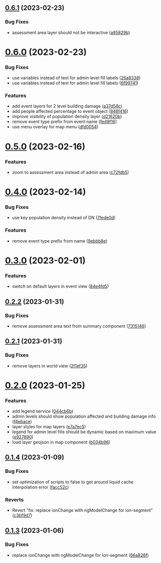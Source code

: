 ## [0.6.1](https://github.com/rodekruis/ADA-UI/compare/v0.6.0...v0.6.1) (2023-02-23)


### Bug Fixes

* assessment area layer should not be interactive ([a95829b](https://github.com/rodekruis/ADA-UI/commit/a95829b47d68f6e2d0bd143c65202eacf1ee2a25))



# [0.6.0](https://github.com/rodekruis/ADA-UI/compare/v0.5.0...v0.6.0) (2023-02-23)


### Bug Fixes

* use variables instead of text for admin level fill labels ([26a8338](https://github.com/rodekruis/ADA-UI/commit/26a833800d4f224c4b4e1011cf8301e2cf61106a))
* use variables instead of text for admin level fill labels ([6f99741](https://github.com/rodekruis/ADA-UI/commit/6f99741cb443c0757cf5edac3f2d43a8efecf0c2))


### Features

* add event layers for 2 level building damage ([a37d58c](https://github.com/rodekruis/ADA-UI/commit/a37d58cb7b0abf1192fa85441d1baa3cefe9b049))
* add people affected percentage to event object ([848f416](https://github.com/rodekruis/ADA-UI/commit/848f4161529246d6a00789d0615e8669a5933ebd))
* improve visibility of population density layer ([d21620b](https://github.com/rodekruis/ADA-UI/commit/d21620b39fc1eaf87db658e673e63514b78af5d6))
* remove event type prefix from event name ([fed9f16](https://github.com/rodekruis/ADA-UI/commit/fed9f16a594dd7e81fa96cfe2db2b912543fcfab))
* use menu overlay for map menu ([dfd0054](https://github.com/rodekruis/ADA-UI/commit/dfd0054d05be2e7eb15d28387715ca214e52d0e9))



# [0.5.0](https://github.com/rodekruis/ADA-UI/compare/v0.4.0...v0.5.0) (2023-02-16)


### Features

* zoom to assessment area instead of admin area ([c72fdb5](https://github.com/rodekruis/ADA-UI/commit/c72fdb5210694708e182685a64bb509a8c90c088))



# [0.4.0](https://github.com/rodekruis/ADA-UI/compare/v0.3.0...v0.4.0) (2023-02-14)


### Bug Fixes

* use key population density instead of DN ([7fede0d](https://github.com/rodekruis/ADA-UI/commit/7fede0d59d34d49a9df3b2b217a6e5ea2106d1ed))


### Features

* remove event type prefix from name ([9ebbb8e](https://github.com/rodekruis/ADA-UI/commit/9ebbb8ee67297741556fa19950ca171020c570fa))



# [0.3.0](https://github.com/rodekruis/ADA-UI/compare/v0.2.2...v0.3.0) (2023-02-01)


### Features

* switch on default layers in event view ([84e4fd5](https://github.com/rodekruis/ADA-UI/commit/84e4fd5771ff82b89f542aca16c85e49dbb2998f))



## [0.2.2](https://github.com/rodekruis/ADA-UI/compare/v0.2.1...v0.2.2) (2023-01-31)


### Bug Fixes

* remove assessment area text from summary component ([7315146](https://github.com/rodekruis/ADA-UI/commit/73151466f4d15614a931d19dabbf1a0398ebe75a))



## [0.2.1](https://github.com/rodekruis/ADA-UI/compare/v0.2.0...v0.2.1) (2023-01-31)


### Bug Fixes

* remove layers in world view ([2f1ef35](https://github.com/rodekruis/ADA-UI/commit/2f1ef35f6adbcf92d036717d7fa29b21ecfa74e9))



# [0.2.0](https://github.com/rodekruis/ADA-UI/compare/v0.1.4...v0.2.0) (2023-01-25)


### Features

* add legend service ([044cb6b](https://github.com/rodekruis/ADA-UI/commit/044cb6b66d8a787927e1bf3f8c96440606bb4268))
* admin levels should show population affected and building damage info ([f4ebace](https://github.com/rodekruis/ADA-UI/commit/f4ebace913e7e589d7ee0e74b63150e9c24868ba))
* layer styles for map layers ([e7a7ec5](https://github.com/rodekruis/ADA-UI/commit/e7a7ec5b68958c56bd092781160cc03bc62e838d))
* legend for admin level fills should be dynamic based on maximum value ([e927890](https://github.com/rodekruis/ADA-UI/commit/e9278900d36e20569dce47affd981967f88d3fa7))
* load layer geojson in map component ([b034b96](https://github.com/rodekruis/ADA-UI/commit/b034b9604fce0148cffe6b202579832715af2ed5))



## [0.1.4](https://github.com/rodekruis/ADA-UI/compare/v0.1.3...v0.1.4) (2023-01-09)


### Bug Fixes

* set optimization of scripts to false to get around liquid cache interpolation error ([facc52c](https://github.com/rodekruis/ADA-UI/commit/facc52c7a60f35b97f320052ace5c9935ef68838))


### Reverts

* Revert "fix: replace ionChange with ngModelChange for ion-segment" ([c3bf9d7](https://github.com/rodekruis/ADA-UI/commit/c3bf9d7334a6f4cdf7c6d70dd338f53be348f299))



## [0.1.3](https://github.com/rodekruis/ADA-UI/compare/v0.1.2...v0.1.3) (2023-01-06)


### Bug Fixes

* replace ionChange with ngModelChange for ion-segment ([66a826f](https://github.com/rodekruis/ADA-UI/commit/66a826f6b3c602c1b97db9681681e09bb784bb12))



